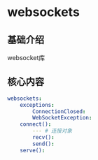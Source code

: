 # websockets



## 基础介绍


websocket库



## 核心内容
```yaml
websockets:
    exceptions:
        ConnectionClosed:
        WebSocketException:
    connect():
        --- # 连接对象
        recv():
        send():
    serve():
```